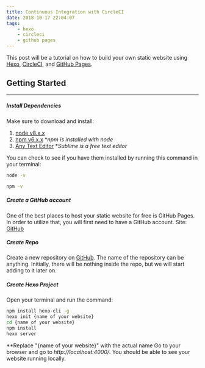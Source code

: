 ```yaml
---
title: Continuous Integration with CircleCI
date: 2018-10-17 22:04:07
tags: 
	- hexo
	- circleci
	- github pages
---
```


This post will be a tutorial on how to build your own static website using [Hexo](https://hexo.io/), [CircleCI](https://circleci.com/), and [GitHub Pages](https://pages.github.com/).

## Getting Started
----------------

##### Install Dependencies

Make sure to download and install:
1. [node v8.x.x](https://nodejs.org/en/)
2. [npm v6.x.x](https://nodejs.org/en/) **npm is installed with node*
3. [Any Text Editor](https://www.sublimetext.com/) **Sublime is a free text editor*

You can check to see if you have them installed by running this command in your terminal:

``` bash
node -v
```

``` bash
npm -v
```

##### Create a GitHub account

One of the best places to host your static website for free is GitHub Pages. In order to utilize that, you will first need to have a GitHub account.
Site: [GitHub](https://github.com/)

##### Create Repo

Create a new repository on [GitHub](https://github.com/new). The name of the repository can be anything. Initially, there will be nothing inside the repo, but we will start adding to it later on.

##### Create Hexo Project

Open your terminal and run the command:

``` bash
npm install hexo-cli -g
hexo init {name of your website}
cd {name of your website}
npm install
hexo server
```
**Replace "{name of your website}" with the actual name
Go to your browser and go to *http://localhost:4000/*. You should be able to see your website running locally.